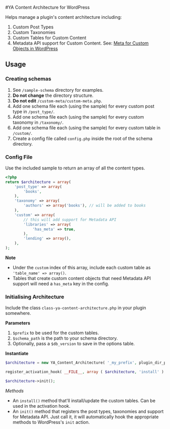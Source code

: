#YA Content Architecture for WordPress

Helps manage a plugin's content architecture including:

 1. Custom Post Types
 1. Custom Taxonomies
 1. Custom Tables for Custom Content
 1. Metadata API support for Custom Content. See: [Meta for Custom Objects in WordPress](http://hookrefineandtinker.com/2015/02/meta-for-custom-objects-in-wordpress/)

## Usage

### Creating schemas

 1. See `/sample-schema` directory for examples.
 1. **Do not change** the directory structure.
 1. **Do not edit** `/custom-meta/custom-meta.php`.
 1. Add one schema file each (using the sample) for every custom post type in `/post_type/`.
 1. Add one schema file each (using the sample) for every custom taxonomy in `/taxonomy/`.
 1. Add one schema file each (using the sample) for every custom table in `/custom/`.
 1. Create a config file called `config.php` inside the root of the schema directory.

### Config File

Use the included sample to return an array of all the content types. 


```php
<?php
return $architecture = array(
	'post_type' => array(
		'books',
	),
	'taxonomy' => array(
		'authors' => array('books'), // will be added to books
	),
	'custom' => array(
		// this will add support for Metadata API
		'libraries' => array(
			'has_meta' => true,
		),
		'lending' => array(),
	),
);
```
**Note**

 * Under the `custom` index of this array, include each custom table as `'table_name' => array()`.
 * Tables that create custom content objects that need Metadata API support will need a `has_meta` key in the config.

### Initialising Architecture

Include the class `class-ya-content-architecture.php` in your plugin somewhere.

**Parameters**

 1. `$prefix` to be used for the custom tables.
 2. `$schema_path` is the path to your schema directory.
 3. Optionally, pass a `$db_version` to save in the options table.

**Instantiate**

```php
$architecture = new YA_Content_Architecture( '_my_prefix', plugin_dir_path().'/schema/', '0.1.0');

register_activation_hook( __FILE__, array ( $architecture, 'install' ) );

$architecture->init();
```
*Methods*

 * An `install()` method that'll install/update the custom tables. Can be used in the activation hook.
 * An `init()` method that registers the post types, taxonomies and support for Metadata API. Just call it, it will automatically hook the appropriate methods to WordPress's `init` action.


